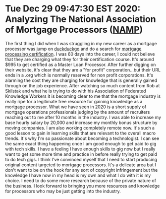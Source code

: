 # Tue Dec 29 09:47:30 EST 2020: Analyzing The National Association of Mortgage Processors ([NAMP](https://www.mortgageprocessor.org/))

The first thing I did when I was struggling in my new career as a mortgage processor was jump on [duckduckgo](https://duckduckgo.com/) and do a search for 
[mortgage processing certification](https://duckduckgo.com/?q=mortgage+processing+certification&t=h_&ia=web). I was 60 days into the career, I could not believe that they are charging what they for 
their certification course. It's around $995 to get certified as a Master Loan Processor. After further digging on their website, it's clear that they are a "for profit" corporation...but their
URL ends in a .org which is normally reserved for non profit corporations. It's alarming the cost they are charging for knowledge that is generally gained through on the job 
experience. After watching so much content from Rob at Skilstak and what he is trying to do with his Association of Federated Knowledge Workers it is becoming clear to me that the 
mortgage industry is really ripe for a legitimate free resource for gaining knowledge as a mortgage processor. What we have seen in 2020 is a short supply of mortgage operations professionals
judging by the amount of recruiters reaching out to me after 10 months in the industry. I was able to increase my base hourly salary by 20,000 and increase my monthly bonus structure by moving 
companies. I am also working completely remote now. It's such a good lesson to gain in learning skills that are relevant to the overall macro trends. It's why I'm so passionate about becoming
a technologist. I can see the same exact thing happening once I am good enough to get paid to gig with tech skills. I have a feeling I have enough skills to gig now but I really want to get some
more time and practice in before really trying to get paid to do tech gigs. I think I've convinced myself that I need to start producing original content targeted to mortgage processors. 
It's a delicate area but I don't want to be on the hook for any sort of copyright infringement but the knowledge I have now in my head is my own and what I do with it is my choice. I need
to do some more research because of the private nature of the business. I look forward to bringing you more resources and knowledge for processors who may be just getting into the industry.
